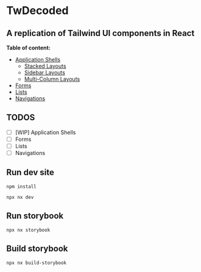 # TwDecoded

## A replication of Tailwind UI components in React

**Table of content:**
- [Application Shells](#application-shells)
  - [Stacked Layouts](/docs/layouts/stacked/)
  - [Sidebar Layouts](/docs/layouts/sidebar/)
  - [Multi-Column Layouts](/docs/layouts/multi-column/)
- [Forms](#form)
- [Lists](#lists)
- [Navigations](#navigations)

## TODOS
- [ ] [WIP] Application Shells
- [ ] Forms
- [ ] Lists
- [ ] Navigations

## Run dev site
`npm install`

`npx nx dev`

## Run storybook

`npx nx storybook`

## Build storybook

`npx nx build-storybook`
